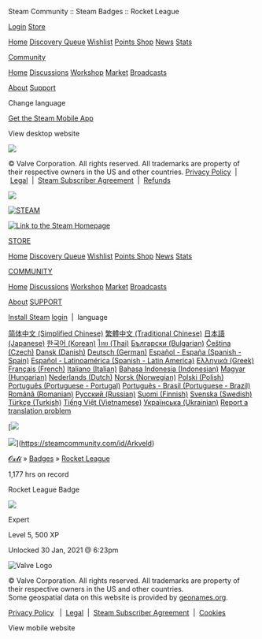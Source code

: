 Steam Community :: Steam Badges :: Rocket League



[Login](https://steamcommunity.com/login/home/?goto=id%2FArkveld%2Fgamecards%2F252950) 
[Store](https://store.steampowered.com/) 

[Home](https://store.steampowered.com/) 
[Discovery Queue](https://store.steampowered.com/explore/) 
[Wishlist](https://steamcommunity.com/my/wishlist/) 
[Points Shop](https://store.steampowered.com/points/shop/) 
[News](https://store.steampowered.com/news/) 
[Stats](https://store.steampowered.com/stats/)

[Community](https://steamcommunity.com/) 

[Home](https://steamcommunity.com/) 
[Discussions](https://steamcommunity.com/discussions/) 
[Workshop](https://steamcommunity.com/workshop/) 
[Market](https://steamcommunity.com/market/) 
[Broadcasts](https://steamcommunity.com/?subsection=broadcasts)

[About](https://store.steampowered.com/about/) 
[Support](https://help.steampowered.com/en/) 

Change language

[Get the Steam Mobile App](https://store.steampowered.com/mobile)

View desktop website

![](https://community.fastly.steamstatic.com/public/shared/images/responsive/logo_valve_footer.png)

© Valve Corporation. All rights reserved. All trademarks are property of their respective owners in the US and other countries. 
[Privacy Policy](https://store.steampowered.com/privacy_agreement/)
 |  [Legal](http://www.valvesoftware.com/legal.htm)
 |  [Steam Subscriber Agreement](https://store.steampowered.com/subscriber_agreement/)
 |  [Refunds](https://store.steampowered.com/steam_refunds/)

![](https://community.fastly.steamstatic.com/public/shared/images/responsive/header_menu_hamburger.png)

[![STEAM](https://community.fastly.steamstatic.com/public/shared/images/responsive/header_logo.png)](https://store.steampowered.com/)

[![Link to the Steam Homepage](https://community.fastly.steamstatic.com/public/shared/images/header/logo_steam.svg?t=962016)](https://store.steampowered.com/)

[STORE](https://store.steampowered.com/) 

[Home](https://store.steampowered.com/) 
[Discovery Queue](https://store.steampowered.com/explore/) 
[Wishlist](https://steamcommunity.com/my/wishlist/) 
[Points Shop](https://store.steampowered.com/points/shop/) 
[News](https://store.steampowered.com/news/) 
[Stats](https://store.steampowered.com/stats/)

[COMMUNITY](https://steamcommunity.com/) 

[Home](https://steamcommunity.com/) 
[Discussions](https://steamcommunity.com/discussions/) 
[Workshop](https://steamcommunity.com/workshop/) 
[Market](https://steamcommunity.com/market/) 
[Broadcasts](https://steamcommunity.com/?subsection=broadcasts)

[About](https://store.steampowered.com/about/) 
[SUPPORT](https://help.steampowered.com/en/)

[Install Steam](https://store.steampowered.com/about/)
[login](https://steamcommunity.com/login/home/?goto=id%2FArkveld%2Fgamecards%2F252950)
 | 
language

[简体中文 (Simplified Chinese)](?l=schinese)
[繁體中文 (Traditional Chinese)](?l=tchinese)
[日本語 (Japanese)](?l=japanese)
[한국어 (Korean)](?l=koreana)
[ไทย (Thai)](?l=thai)
[Български (Bulgarian)](?l=bulgarian)
[Čeština (Czech)](?l=czech)
[Dansk (Danish)](?l=danish)
[Deutsch (German)](?l=german)
[Español - España (Spanish - Spain)](?l=spanish)
[Español - Latinoamérica (Spanish - Latin America)](?l=latam)
[Ελληνικά (Greek)](?l=greek)
[Français (French)](?l=french)
[Italiano (Italian)](?l=italian)
[Bahasa Indonesia (Indonesian)](?l=indonesian)
[Magyar (Hungarian)](?l=hungarian)
[Nederlands (Dutch)](?l=dutch)
[Norsk (Norwegian)](?l=norwegian)
[Polski (Polish)](?l=polish)
[Português (Portuguese - Portugal)](?l=portuguese)
[Português - Brasil (Portuguese - Brazil)](?l=brazilian)
[Română (Romanian)](?l=romanian)
[Русский (Russian)](?l=russian)
[Suomi (Finnish)](?l=finnish)
[Svenska (Swedish)](?l=swedish)
[Türkçe (Turkish)](?l=turkish)
[Tiếng Việt (Vietnamese)](?l=vietnamese)
[Українська (Ukrainian)](?l=ukrainian)
[Report a translation problem](https://www.valvesoftware.com/en/contact?contact-person=Translation%20Team%20Feedback)

[![](https://cdn.fastly.steamstatic.com/steamcommunity/public/images/items/1299120/48bc0153b3bd4ce9eca5cdbef97d5d7d062985f4.png)

![](https://cdn.fastly.steamstatic.com/steamcommunity/public/images/items/628670/650ec7eb7a4d13638c5357b562ac519ebe5af961.gif)](https://steamcommunity.com/id/Arkveld)

[𝓞𝔁𝓵𝓲](https://steamcommunity.com/id/Arkveld) 
»
[Badges](https://steamcommunity.com/id/Arkveld/badges/)
»
[Rocket League](https://steamcommunity.com/id/Arkveld/gamecards/252950/)

1,177 hrs on record

Rocket League Badge

![](https://cdn.fastly.steamstatic.com/steamcommunity/public/images/items/252950/05487f20a1196bc8fced7a5ba7a4d1bf0f1c468e.png)

Expert

Level 5, 500 XP

Unlocked 30 Jan, 2021 @ 6:23pm



![Valve Logo](https://community.fastly.steamstatic.com/public/images/skin_1/footerLogo_valve.png?v=1)

© Valve Corporation. All rights reserved. All trademarks are property of their respective owners in the US and other countries.  
Some geospatial data on this website is provided by [geonames.org](https://steamcommunity.com/linkfilter/?u=http%3A%2F%2Fwww.geonames.org).   

[Privacy Policy](http://store.steampowered.com/privacy_agreement/)
  |  [Legal](https://store.steampowered.com/legal/)
 |  [Steam Subscriber Agreement](http://store.steampowered.com/subscriber_agreement/)
 |  [Cookies](http://store.steampowered.com/account/cookiepreferences/)

View mobile website